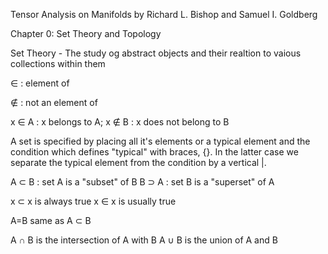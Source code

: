 Tensor Analysis on Manifolds
by Richard L. Bishop and Samuel I. Goldberg

Chapter 0: Set Theory and Topology

Set Theory - The study og abstract objects and their realtion to vaious collections within them

&#8712; : element of

&#8713; : not an element of

x &#8712; A : x belongs to A; x &#8713; B : x does not belong to B

A set is specified by placing all it's elements or a typical element and the condition which defines "typical" with braces, \{\}. In the latter case we separate the typical element from the condition by a vertical |.

A &#8834; B : set A is a "subset" of B
B &#8835; A : set B is a "superset" of A

x &#8834; x is always true
x &#8712; x is usually true

A=B same as A &#8834; B 

A &#8745; B is the intersection of A with B
A &#8746; B is the union of A and B

